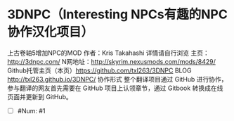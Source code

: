 3DNPC（Interesting NPCs有趣的NPC协作汉化项目）
=====
上古卷轴5增加NPC的MOD 作者：Kris Takahashi
详情请自行浏览
主页：http://3dnpc.com/
N网地址：http://skyrim.nexusmods.com/mods/8429/
Github托管主页（本页）https://github.com/txl263/3DNPC
BLOG http://txl263.github.io/3DNPC/
协作形式
整个翻译项目通过 GitHub 进行协作，
参与翻译的网友首先需要在 GitHub 项目上认领章节，通过 Gitbook 转换成在线页面并更新到 GitHub。 
- [ ] #Num: #1
